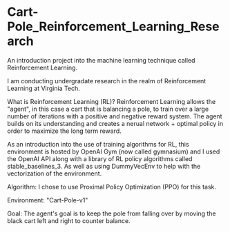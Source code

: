 # Cart-Pole_Reinforcement_Learning_Research
An introduction project into the machine learning technique called Reinforcement Learning. 

I am conducting undergradate research in the realm of Reinforcement Learning at Virginia Tech. 

What is Reinforcement Learning (RL)?
Reinforcement Learning allows the "agent", in this case a cart that is balancing a pole, to train over a large number of iterations with a positive and negative reward system. The agent builds on its understanding and creates a nerual network + optimal policy in order to maximize the long term reward.

As an introduction into the use of training algorithms for RL, this environment is hosted by OpenAI Gym (now called gymnasium) and I used the OpenAI API along with a library of RL policy algorithms called stable_baselines_3. As well as using DummyVecEnv to help with the vectorization of the environment.

Algorithm:
I chose to use Proximal Policy Optimization (PPO) for this task.

Environment:
"Cart-Pole-v1"

Goal:
The agent's goal is to keep the pole from falling over by moving the black cart left and right to counter balance.

